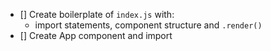 - [] Create boilerplate of `index.js` with:
  - import statements, component structure and `.render()`
- [] Create App component and import
